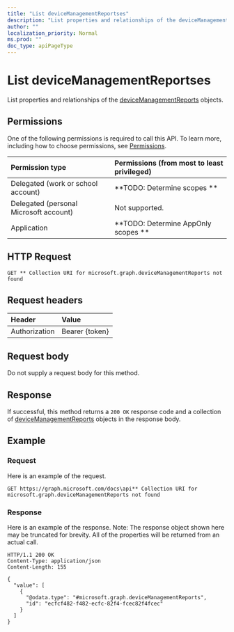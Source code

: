 ```yaml
---
title: "List deviceManagementReportses"
description: "List properties and relationships of the deviceManagementReports objects."
author: ""
localization_priority: Normal
ms.prod: ""
doc_type: apiPageType
---
```


# List deviceManagementReportses

List properties and relationships of the [deviceManagementReports](../resources/devicemanagementreports.md) objects.

## Permissions
One of the following permissions is required to call this API. To learn more, including how to choose permissions, see [Permissions](/concepts/permissions-reference.md).

|Permission type|Permissions (from most to least privileged)|
|:---|:---|
|Delegated (work or school account)|**TODO: Determine scopes **|
|Delegated (personal Microsoft account)|Not supported.|
|Application|**TODO: Determine AppOnly scopes **|

## HTTP Request
<!-- {
  "blockType": "ignored"
}
-->
``` http
GET ** Collection URI for microsoft.graph.deviceManagementReports not found
```

## Request headers
|Header|Value|
|:---|:---|
|Authorization|Bearer {token}|

## Request body
Do not supply a request body for this method.

## Response
If successful, this method returns a `200 OK` response code and a collection of [deviceManagementReports](../resources/devicemanagementreports.md) objects in the response body.

## Example

### Request
Here is an example of the request.
<!-- {
  "blockType": "request",
  "name": "get_devicemanagementreports"
}
-->
``` http
GET https://graph.microsoft.com/docs\api** Collection URI for microsoft.graph.deviceManagementReports not found
```

### Response
Here is an example of the response. Note: The response object shown here may be truncated for brevity. All of the properties will be returned from an actual call.
<!-- {
  "blockType": "response",
  "truncated": true,
  "@odata.type": "collection(microsoft.graph.devicemanagementreports)"
}
-->
``` http
HTTP/1.1 200 OK
Content-Type: application/json
Content-Length: 155

{
  "value": [
    {
      "@odata.type": "#microsoft.graph.deviceManagementReports",
      "id": "ecfcf482-f482-ecfc-82f4-fcec82f4fcec"
    }
  ]
}
```

